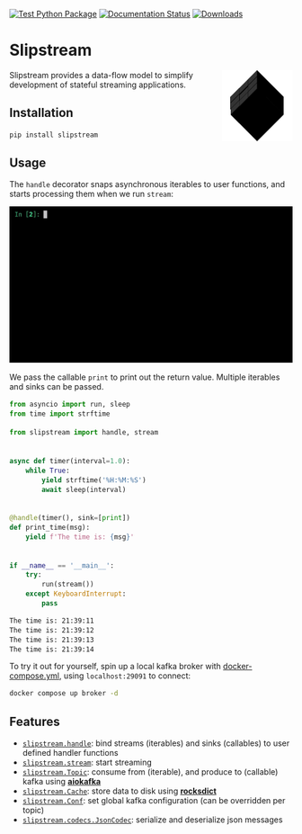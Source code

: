 [![Test Python Package](https://github.com/Menziess/slipstream/actions/workflows/python-test.yml/badge.svg)](https://github.com/Menziess/slipstream/actions/workflows/python-test.yml) [![Documentation Status](https://readthedocs.org/projects/slipstream/badge/?version=latest)](https://slipstream.readthedocs.io/en/latest/?badge=latest) [![Downloads](https://static.pepy.tech/personalized-badge/slipstream?period=month&units=international_system&left_color=grey&right_color=brightgreen&left_text=downloads/month)](https://pepy.tech/project/slipstream)

# Slipstream

<img src="https://raw.githubusercontent.com/menziess/slipstream/master/res/logo.png" width="25%" height="25%" align="right" />

Slipstream provides a data-flow model to simplify development of stateful streaming applications.

## Installation

```sh
pip install slipstream
```

## Usage

The `handle` decorator snaps asynchronous iterables to user functions, and starts processing them when we run `stream`:

![demo](https://raw.githubusercontent.com/menziess/slipstream/master/res/demo.gif)

We pass the callable `print` to print out the return value. Multiple iterables and sinks can be passed.

```py
from asyncio import run, sleep
from time import strftime

from slipstream import handle, stream


async def timer(interval=1.0):
    while True:
        yield strftime('%H:%M:%S')
        await sleep(interval)


@handle(timer(), sink=[print])
def print_time(msg):
    yield f'The time is: {msg}'


if __name__ == '__main__':
    try:
        run(stream())
    except KeyboardInterrupt:
        pass
```

```sh
The time is: 21:39:11
The time is: 21:39:12
The time is: 21:39:13
The time is: 21:39:14
```

To try it out for yourself, spin up a local kafka broker with [docker-compose.yml](docker-compose.yml), using `localhost:29091` to connect:

```sh
docker compose up broker -d
```

## Features

- [`slipstream.handle`](slipstream/__init__.py): bind streams (iterables) and sinks (callables) to user defined handler functions
- [`slipstream.stream`](slipstream/__init__.py): start streaming
- [`slipstream.Topic`](slipstream/core.py): consume from (iterable), and produce to (callable) kafka using [**aiokafka**](https://aiokafka.readthedocs.io/en/stable/index.html)
- [`slipstream.Cache`](slipstream/caching.py): store data to disk using [**rocksdict**](https://congyuwang.github.io/RocksDict/rocksdict.html)
- [`slipstream.Conf`](slipstream/core.py): set global kafka configuration (can be overridden per topic)
- [`slipstream.codecs.JsonCodec`](slipstream/codecs.py): serialize and deserialize json messages
